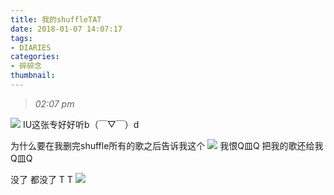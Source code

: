 ```yaml
---
title: 我的shuffleTAT
date: 2018-01-07 14:07:17
tags:
- DIARIES
categories: 
- 碎碎念
thumbnail:
---
```


>*02:07 pm*

![](https://ws1.sinaimg.cn/large/0068SXX6ly1fnvib2k53ej307n07n74b.jpg)
IU这张专好好听b（￣▽￣）d　
<!--more-->
为什么要在我删完shuffle所有的歌之后告诉我这个
![](https://ws1.sinaimg.cn/large/0068SXX6gy1fn80wrobtqj30bg059dfx.jpg)
我恨Q皿Q
把我的歌还给我Q皿Q

没了
都没了
T T
![](https://ws1.sinaimg.cn/large/0068SXX6ly1fnvibsrke1j30uk0i7ab7.jpg)

 



